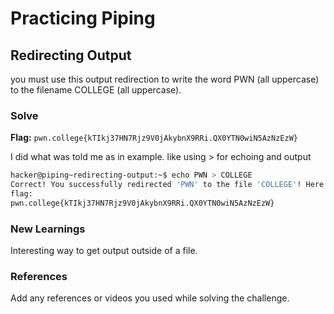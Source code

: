 # Practicing Piping

## Redirecting Output
you must use this output redirection to write the word PWN (all uppercase) to the filename COLLEGE (all uppercase).

### Solve
**Flag:** `pwn.college{kTIkj37HN7Rjz9V0jAkybnX9RRi.QX0YTN0wiN5AzNzEzW}`

I did what was told me as in example. like using > for echoing and output

```bash
hacker@piping~redirecting-output:~$ echo PWN > COLLEGE
Correct! You successfully redirected 'PWN' to the file 'COLLEGE'! Here is your
flag:
pwn.college{kTIkj37HN7Rjz9V0jAkybnX9RRi.QX0YTN0wiN5AzNzEzW}
```

### New Learnings
Interesting way to get output outside of a file.

### References 
Add any references or videos you used while solving the challenge.
